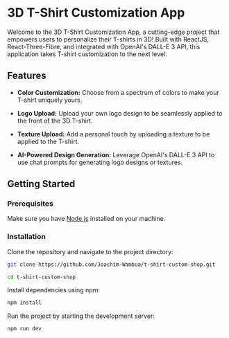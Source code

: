# 3D T-Shirt Customization App

Welcome to the 3D T-Shirt Customization App, a cutting-edge project that empowers users to personalize their T-shirts in 3D! Built with ReactJS, React-Three-Fibre, and integrated with OpenAI's DALL-E 3 API, this application takes T-shirt customization to the next level.

## Features

- **Color Customization:** Choose from a spectrum of colors to make your T-shirt uniquely yours.

- **Logo Upload:** Upload your own logo design to be seamlessly applied to the front of the 3D T-shirt.

- **Texture Upload:** Add a personal touch by uploading a texture to be applied to the T-shirt.

- **AI-Powered Design Generation:** Leverage OpenAI's DALL-E 3 API to use chat prompts for generating logo designs or textures.

## Getting Started

### Prerequisites

Make sure you have [Node.js](https://nodejs.org/) installed on your machine.

### Installation

Clone the repository and navigate to the project directory:

```bash
git clone https://github.com/Joachim-Wambua/t-shirt-custom-shop.git

cd t-shirt-custom-shop
```

Install dependencies using npm:

```bash
npm install
```

Run the project by starting the development server:

```bash
npm run dev
```
